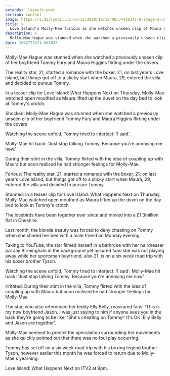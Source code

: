 ```yaml
--- 
extends: _layouts.post 
section: content 
image: https://i.dailymail.co.uk/1s/2020/10/15/08/34419342-0-image-a-35_1602748438618.jpg 
title: > 
  Love Island's Molly-Mae furious as she watches unseen clip of Maura and Tommy Fury flirting 
description: > 
  Molly-Mae Hague was stunned when she watched a previously unseen clip of her boyfriend Tommy Fury and Maura Higgins flirting under the covers.In a teaser clip for Love Island: What Happens Next on Thursday, Molly-Mae watched open mouthed as Maura lifted up the duvet on the day bed to look at Tommy's crotch.Shocked: Molly-Mae Hague was stunned when she watched a previously unseen clip of her boyfriend Tommy Fury and Maura Higgins flirting under the coversWatching the scene unfold, Tommy tried to interject: 'I said'.During their stint in the villa, Tommy flirted with the idea of coupling up with Maura but soon realised he had stronger feelings for Molly-Mae.Love Island: What Happens Next on ITV2 at 9pm. 
date: 1602775171.563937 
--- 
```

Molly-Mae Hague was stunned when she watched a previously unseen clip of her boyfriend Tommy Fury and Maura Higgins flirting under the covers.

The reality star, 21, started a romance with the boxer, 21, on last year's Love Island, but things got off to a sticky start when Maura, 29, entered the villa and decided to pursue Tommy.

In a teaser clip for Love Island: What Happens Next on Thursday, Molly-Mae watched open mouthed as Maura lifted up the duvet on the day bed to look at Tommy's crotch.

Shocked: Molly-Mae Hague was stunned when she watched a previously unseen clip of her boyfriend Tommy Fury and Maura Higgins flirting under the covers

Watching the scene unfold, Tommy tried to interject: 'I said'.

Molly-Mae hit back: 'Just stop talking Tommy. Because you're annoying me now.'

During their stint in the villa, Tommy flirted with the idea of coupling up with Maura but soon realised he had stronger feelings for Molly-Mae.

Furious: The reality star, 21, started a romance with the boxer, 21, on last year's Love Island, but things got off to a sticky start when Maura, 29, entered the villa and decided to pursue Tommy

Stunned: In a teaser clip for Love Island: What Happens Next on Thursday, Molly-Mae watched open mouthed as Maura lifted up the duvet on the day bed to look at Tommy's crotch

The lovebirds have been together ever since and moved into a £1.3million flat in Cheshire.

Last month, the blonde beauty was forced to deny cheating on Tommy when she shared her bed with a male friend on Monday evening.

Taking to YouTube, the star filmed herself in a bathrobe with her hairdresser pal Jay Birmingham in the background yet assured fans she was not playing away while her sportsman boyfriend, also 21, is on a six week road trip with his boxer brother Tyson.

Watching the scene unfold, Tommy tried to interject: 'I said'. Molly-Mae hit back: 'Just stop talking Tommy. Because you're annoying me now'

Irritated: During their stint in the villa, Tommy flirted with the idea of coupling up with Maura but soon realised he had stronger feelings for Molly-Mae

The star, who also referenced her teddy Elly Belly, reassured fans: 'This is my new boyfriend Jason. I was just saying to him if anyone sees you in the back they're going to be like, 'She's cheating on Tommy!' It's OK. Elly Belly and Jason are together'.

Molly-Mae seemed to predict the speculation surrounding her movements as she quickly pointed out that there was no foul play occurring.

Tommy has set off on a six week road trip with his boxing legend brother Tyson, however earlier this month he was forced to return due to Molly-Mae's yearning.

Love Island: What Happens Next on ITV2 at 9pm.